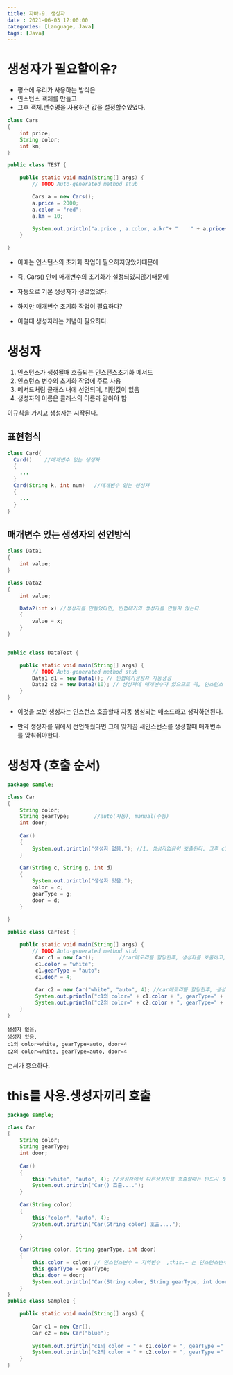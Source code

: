```yaml
---
title: 자바-9. 생성자 
date : 2021-06-03 12:00:00
categories: [Language, Java]
tags: [Java]
---
```




# 생성자가 필요할이유?

  - 평소에 우리가 사용하는 방식은 <br>
  - 인스턴스 객체를 만들고 <br>
  - 그후 객체.변수명을 사용하면 값을 설정할수있었다. <br>

```java
class Cars 
{
	int price;
	String color;
	int km;
}

public class TEST {

	public static void main(String[] args) {
		// TODO Auto-generated method stub

		Cars a = new Cars();
		a.price = 2000;
		a.color = "red";
		a.km = 10;
		
		System.out.println("a.price , a.color, a.kr"+ "    " + a.price+ " " + a.color + " " + a.km);
	}

}

```


  - 이때는 인스턴스의 초기화 작업이 필요하지않았기때문에 <br>
  
  - 즉, Cars() 안에 매개변수의 초기화가 설정되있지않기때문에 <br>
  
  - 자동으로 기본 생성자가 생겼었었다. <br>

  - 하지만 매개변수 초기화 작업이 필요하다? <br>

  - 이럴때 생성자라는 개념이 필요하다. <br>




# 생성자

1. 인스턴스가 생성될때 호출되는 인스턴스초기화 메서드
2. 인스턴스 변수의 초기화 작업에 주로 사용
3. 메서드처럼 클래스 내에 선언되며, 리턴값이 없음
4. 생성자의 이름은 클래스의 이름과 같아야 함

이규칙을 가지고 생성자는 시작된다. <br>


## 표현형식 <br>

```java
class Card{
  Card()    //매개변수 없는 생성자
  {
    ...
  }
  Card(String k, int num)   //매개변수 있는 생성자
  {
    ...
  }
}
```

## 매개변수 있는 생성자의 선언방식

```java
class Data1
{
	int value;
}

class Data2
{
	int value;

	Data2(int x) //생성자를 만들었다면, 빈껍대기의 생성자를 만들지 않는다.
	{
		value = x;
	}
}


public class DataTest {

	public static void main(String[] args) {
		// TODO Auto-generated method stub
		Data1 d1 = new Data1(); // 빈껍데기생성자 자동생성
		Data2 d2 = new Data2(10); // 생성자에 매개변수가 있으므로 꼭, 인스턴스 생성시 매개변수 맞춰줘야한다.
	}
}
```

  - 이것을 보면 생성자는 인스턴스 호출할때 자동 생성되는 매소드라고 생각하면된다.

  - 만약 생성자를 위에서 선언해줬다면 그에 맞게끔 새인스턴스를 생성할때 매개변수를 맞춰줘야한다.


# 생성자 (호출 순서)

```java
package sample;

class Car
{
	String color;
	String gearType;		//auto(자동), manual(수동)
	int door;
	
	Car()
	{
		System.out.println("생성자 없음."); //1. 생성자없음이 호출된다. 그후 c1에 주소대입
	}
	
	Car(String c, String g, int d)
	{
		System.out.println("생성자 있음.");
		color = c;
		gearType = g;
		door = d;
	}
	
}

public class CarTest {

	public static void main(String[] args) {
		// TODO Auto-generated method stub
		 Car c1 = new Car();		//car메모리를 할당한후, 생성자를 호출하고, 그다음 그시작주소를 c1에 대입한다.
		 c1.color = "white";
		 c1.gearType = "auto";
		 c1.door = 4;
		 
		 Car c2 = new Car("white", "auto", 4); //car메로리를 할당한후, 생성자에호출하고, 그다음 시작주소를 c2에 대입한
		 System.out.println("c1의 color=" + c1.color + ", gearType=" + c1.gearType + ", door=" + c1.door );
		 System.out.println("c2의 color=" + c2.color + ", gearType=" + c2.gearType + ", door=" + c2.door );
	}
}
```

```console
생성자 없음.
생성자 있음.
c1의 color=white, gearType=auto, door=4
c2의 color=white, gearType=auto, door=4
```

순서가 중요하다.


# this를 사용.생성자끼리 호출

```java
package sample;

class Car
{
	String color;
	String gearType;
	int door;
	
	Car()
	{
		this("white", "auto", 4); //생성자에서 다른생성자를 호출할때는 반드시 첫번째로 와야한다.
		System.out.println("Car() 호출....");
	}
	
	Car(String color)
	{
		this("color", "auto", 4);
		System.out.println("Car(String color) 호출....");

	}
	
	Car(String color, String gearType, int door)
	{
		this.color = color; // 인스턴스변수 = 지역변수  ,this.~ 는 인스턴스변수 , this() 다른생성자 호출
		this.gearType = gearType;
		this.door = door;
		System.out.println("Car(String color, String gearType, int door) 호출....");
	}
}
public class Sample1 {

	public static void main(String[] args) {
		
		Car c1 = new Car();
		Car c2 = new Car("blue");
		
		System.out.println("c1의 color = " + c1.color + ", gearType =" + c1.gearType + ", door=" + c1.door );
		System.out.println("c2의 color = " + c2.color + ", gearType =" + c2.gearType + ", door=" + c2.door );
	}
}

```

